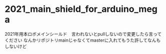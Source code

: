 # 2021_main_shield_for_arduino_mega
2021年用本ロボメインシールド　言われないとpullしないので変更したら言ってください
なんかリポジトリmainじゃなくてmasterに入れてもうた許してなんもしないけど
